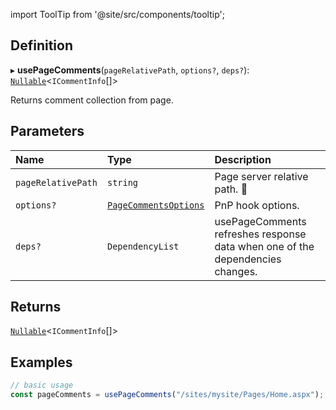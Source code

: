import ToolTip from '@site/src/components/tooltip';

## Definition

▸ **usePageComments**(`pageRelativePath`, `options?`, `deps?`): [`Nullable`](../Types/NullableT.md)<`ICommentInfo`[]\>

Returns comment collection from page.

## Parameters

| Name | Type | Description |
| :------ | :------ | :------ |
| `pageRelativePath` | `string` | Page server relative path. <ToolTip text="Changing the value refreshes response data.">🚩</ToolTip> |
| `options?` | [`PageCommentsOptions`](../Interfaces/PageCommentsOptions.md) | PnP hook options. |
| `deps?` | `DependencyList` | usePageComments refreshes response data when one of the dependencies changes. |

## Returns

[`Nullable`](../Types/NullableT.md)<`ICommentInfo`[]\>

## Examples

```typescript
// basic usage
const pageComments = usePageComments("/sites/mysite/Pages/Home.aspx");
```
